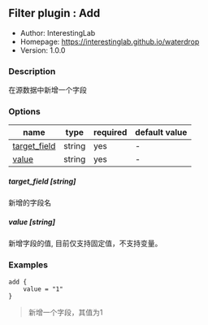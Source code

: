 ## Filter plugin : Add

* Author: InterestingLab
* Homepage: https://interestinglab.github.io/waterdrop
* Version: 1.0.0

### Description

在源数据中新增一个字段

### Options

| name | type | required | default value |
| --- | --- | --- | --- |
| [target_field](#target_field-string) | string | yes | - |
| [value](#value-string) | string | yes | - |

##### target_field [string]

新增的字段名

##### value [string]

新增字段的值, 目前仅支持固定值，不支持变量。

### Examples

```
add {
    value = "1"
}
```

> 新增一个字段，其值为1
